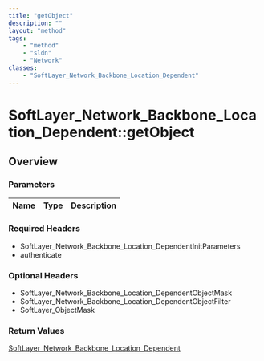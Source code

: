 ```yaml
---
title: "getObject"
description: ""
layout: "method"
tags:
    - "method"
    - "sldn"
    - "Network"
classes:
    - "SoftLayer_Network_Backbone_Location_Dependent"
---
```

# SoftLayer_Network_Backbone_Location_Dependent::getObject
## Overview 


### Parameters 
|Name | Type | Description |
| --- | --- | --- |


### Required Headers
* SoftLayer_Network_Backbone_Location_DependentInitParameters
* authenticate

### Optional Headers
* SoftLayer_Network_Backbone_Location_DependentObjectMask
* SoftLayer_Network_Backbone_Location_DependentObjectFilter
* SoftLayer_ObjectMask

### Return Values
<a href='/reference/datatypes/SoftLayer_Network_Backbone_Location_Dependent'>SoftLayer_Network_Backbone_Location_Dependent </a>

